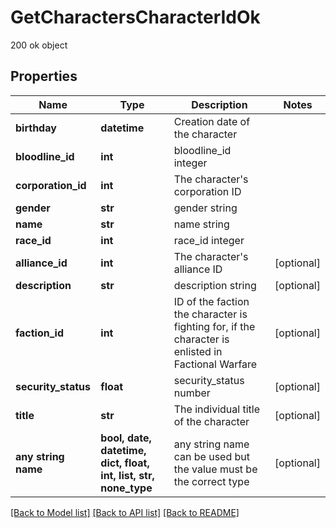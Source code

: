 # GetCharactersCharacterIdOk

200 ok object

## Properties
Name | Type | Description | Notes
------------ | ------------- | ------------- | -------------
**birthday** | **datetime** | Creation date of the character | 
**bloodline_id** | **int** | bloodline_id integer | 
**corporation_id** | **int** | The character&#39;s corporation ID | 
**gender** | **str** | gender string | 
**name** | **str** | name string | 
**race_id** | **int** | race_id integer | 
**alliance_id** | **int** | The character&#39;s alliance ID | [optional] 
**description** | **str** | description string | [optional] 
**faction_id** | **int** | ID of the faction the character is fighting for, if the character is enlisted in Factional Warfare | [optional] 
**security_status** | **float** | security_status number | [optional] 
**title** | **str** | The individual title of the character | [optional] 
**any string name** | **bool, date, datetime, dict, float, int, list, str, none_type** | any string name can be used but the value must be the correct type | [optional]

[[Back to Model list]](../README.md#documentation-for-models) [[Back to API list]](../README.md#documentation-for-api-endpoints) [[Back to README]](../README.md)


